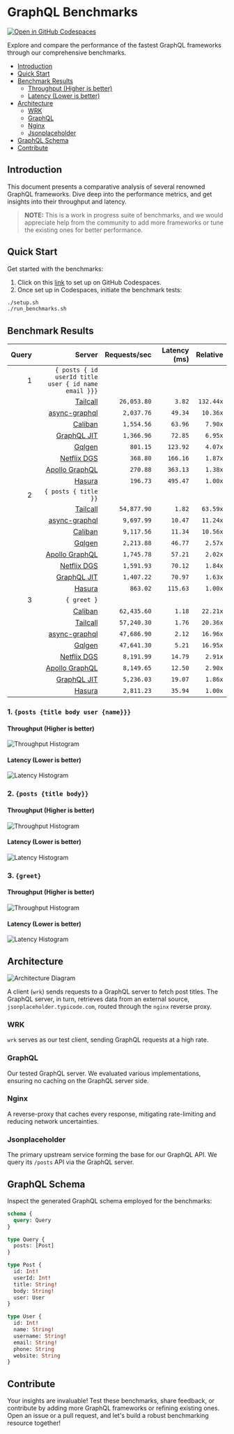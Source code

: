 # GraphQL Benchmarks <!-- omit from toc -->

[![Open in GitHub Codespaces](https://github.com/codespaces/badge.svg)](https://codespaces.new/tailcallhq/graphql-benchmarks)

Explore and compare the performance of the fastest GraphQL frameworks through our comprehensive benchmarks.

- [Introduction](#introduction)
- [Quick Start](#quick-start)
- [Benchmark Results](#benchmark-results)
  - [Throughput (Higher is better)](#throughput-higher-is-better)
  - [Latency (Lower is better)](#latency-lower-is-better)
- [Architecture](#architecture)
  - [WRK](#wrk)
  - [GraphQL](#graphql)
  - [Nginx](#nginx)
  - [Jsonplaceholder](#jsonplaceholder)
- [GraphQL Schema](#graphql-schema)
- [Contribute](#contribute)

[Tailcall]: https://github.com/tailcallhq/tailcall
[Gqlgen]: https://github.com/99designs/gqlgen
[Apollo GraphQL]: https://github.com/apollographql/apollo-server
[Netflix DGS]: https://github.com/netflix/dgs-framework
[Caliban]: https://github.com/ghostdogpr/caliban
[async-graphql]: https://github.com/async-graphql/async-graphql
[Hasura]: https://github.com/hasura/graphql-engine
[GraphQL JIT]: https://github.com/zalando-incubator/graphql-jit

## Introduction

This document presents a comparative analysis of several renowned GraphQL frameworks. Dive deep into the performance metrics, and get insights into their throughput and latency.

> **NOTE:** This is a work in progress suite of benchmarks, and we would appreciate help from the community to add more frameworks or tune the existing ones for better performance.

## Quick Start

Get started with the benchmarks:

1. Click on this [link](https://codespaces.new/tailcallhq/graphql-benchmarks) to set up on GitHub Codespaces.
2. Once set up in Codespaces, initiate the benchmark tests:

```bash
./setup.sh
./run_benchmarks.sh
```

## Benchmark Results

<!-- PERFORMANCE_RESULTS_START -->

| Query | Server | Requests/sec | Latency (ms) | Relative |
|-------:|--------:|--------------:|--------------:|---------:|
| 1 | `{ posts { id userId title user { id name email }}}` |
|| [Tailcall] | `26,053.80` | `3.82` | `132.44x` |
|| [async-graphql] | `2,037.76` | `49.34` | `10.36x` |
|| [Caliban] | `1,554.56` | `63.96` | `7.90x` |
|| [GraphQL JIT] | `1,366.96` | `72.85` | `6.95x` |
|| [Gqlgen] | `801.15` | `123.92` | `4.07x` |
|| [Netflix DGS] | `368.80` | `166.16` | `1.87x` |
|| [Apollo GraphQL] | `270.88` | `363.13` | `1.38x` |
|| [Hasura] | `196.73` | `495.47` | `1.00x` |
| 2 | `{ posts { title }}` |
|| [Tailcall] | `54,877.90` | `1.82` | `63.59x` |
|| [async-graphql] | `9,697.99` | `10.47` | `11.24x` |
|| [Caliban] | `9,117.56` | `11.34` | `10.56x` |
|| [Gqlgen] | `2,213.88` | `46.77` | `2.57x` |
|| [Apollo GraphQL] | `1,745.78` | `57.21` | `2.02x` |
|| [Netflix DGS] | `1,591.93` | `70.12` | `1.84x` |
|| [GraphQL JIT] | `1,407.22` | `70.97` | `1.63x` |
|| [Hasura] | `863.02` | `115.63` | `1.00x` |
| 3 | `{ greet }` |
|| [Caliban] | `62,435.60` | `1.18` | `22.21x` |
|| [Tailcall] | `57,240.30` | `1.76` | `20.36x` |
|| [async-graphql] | `47,686.90` | `2.12` | `16.96x` |
|| [Gqlgen] | `47,641.30` | `5.21` | `16.95x` |
|| [Netflix DGS] | `8,191.99` | `14.79` | `2.91x` |
|| [Apollo GraphQL] | `8,149.65` | `12.50` | `2.90x` |
|| [GraphQL JIT] | `5,236.03` | `19.07` | `1.86x` |
|| [Hasura] | `2,811.23` | `35.94` | `1.00x` |

<!-- PERFORMANCE_RESULTS_END -->



### 1. `{posts {title body user {name}}}`
#### Throughput (Higher is better)

![Throughput Histogram](assets/req_sec_histogram1.png)

#### Latency (Lower is better)

![Latency Histogram](assets/latency_histogram1.png)

### 2. `{posts {title body}}`
#### Throughput (Higher is better)

![Throughput Histogram](assets/req_sec_histogram2.png)

#### Latency (Lower is better)

![Latency Histogram](assets/latency_histogram2.png)

### 3. `{greet}`
#### Throughput (Higher is better)

![Throughput Histogram](assets/req_sec_histogram3.png)

#### Latency (Lower is better)

![Latency Histogram](assets/latency_histogram3.png)

## Architecture

![Architecture Diagram](assets/architecture.png)

A client (`wrk`) sends requests to a GraphQL server to fetch post titles. The GraphQL server, in turn, retrieves data from an external source, `jsonplaceholder.typicode.com`, routed through the `nginx` reverse proxy.

### WRK

`wrk` serves as our test client, sending GraphQL requests at a high rate.

### GraphQL

Our tested GraphQL server. We evaluated various implementations, ensuring no caching on the GraphQL server side.

### Nginx

A reverse-proxy that caches every response, mitigating rate-limiting and reducing network uncertainties.

### Jsonplaceholder

The primary upstream service forming the base for our GraphQL API. We query its `/posts` API via the GraphQL server.

## GraphQL Schema

Inspect the generated GraphQL schema employed for the benchmarks:

```graphql
schema {
  query: Query
}

type Query {
  posts: [Post]
}

type Post {
  id: Int!
  userId: Int!
  title: String!
  body: String!
  user: User
}

type User {
  id: Int!
  name: String!
  username: String!
  email: String!
  phone: String
  website: String
}
```

## Contribute

Your insights are invaluable! Test these benchmarks, share feedback, or contribute by adding more GraphQL frameworks or refining existing ones. Open an issue or a pull request, and let's build a robust benchmarking resource together!
